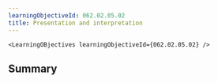 ```yaml
---
learningObjectiveId: 062.02.05.02
title: Presentation and interpretation
---
```


```tsx eval
<LearningOBjectives learningObjectiveId={062.02.05.02} />
```

## Summary
